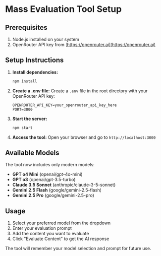 # Mass Evaluation Tool Setup

## Prerequisites

1. Node.js installed on your system
2. OpenRouter API key from [https://openrouter.ai](https://openrouter.ai)

## Setup Instructions

1. **Install dependencies:**

   ```bash
   npm install
   ```

2. **Create a .env file:**
   Create a `.env` file in the root directory with your OpenRouter API key:

   ```
   OPENROUTER_API_KEY=your_openrouter_api_key_here
   PORT=3000
   ```

3. **Start the server:**

   ```bash
   npm start
   ```

4. **Access the tool:**
   Open your browser and go to `http://localhost:3000`

## Available Models

The tool now includes only modern models:

- **GPT o4 Mini** (openai/gpt-4o-mini)
- **GPT o3** (openai/gpt-3.5-turbo)
- **Claude 3.5 Sonnet** (anthropic/claude-3-5-sonnet)
- **Gemini 2.5 Flash** (google/gemini-2.5-flash)
- **Gemini 2.5 Pro** (google/gemini-2.5-pro)

## Usage

1. Select your preferred model from the dropdown
2. Enter your evaluation prompt
3. Add the content you want to evaluate
4. Click "Evaluate Content" to get the AI response

The tool will remember your model selection and prompt for future use.
